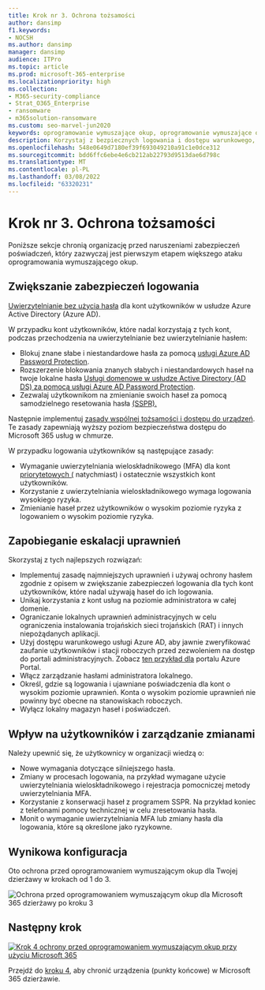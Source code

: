 ```yaml
---
title: Krok nr 3. Ochrona tożsamości
author: dansimp
f1.keywords:
- NOCSH
ms.author: dansimp
manager: dansimp
audience: ITPro
ms.topic: article
ms.prod: microsoft-365-enterprise
ms.localizationpriority: high
ms.collection:
- M365-security-compliance
- Strat_O365_Enterprise
- ransomware
- m365solution-ransomware
ms.custom: seo-marvel-jun2020
keywords: oprogramowanie wymuszające okup, oprogramowanie wymuszające okup obsługiwane przez człowieka, oprogramowanie wymuszające okup przez człowieka, humor, ataki wymuszające okup, ataki oprogramowania wymuszającego okup, szyfrowanie, kryptografia, zerowe zaufanie
description: Korzystaj z bezpiecznych logowania i dostępu warunkowego, aby chronić zasoby Microsoft 365 przed atakami oprogramowania wymuszającego okup.
ms.openlocfilehash: 548e0649d7180ef39f693049210a91c1e0dce312
ms.sourcegitcommit: bdd6ffc6ebe4e6cb212ab22793d9513dae6d798c
ms.translationtype: MT
ms.contentlocale: pl-PL
ms.lasthandoff: 03/08/2022
ms.locfileid: "63320231"
---
```

# <a name="step-3-protect-identities"></a>Krok nr 3. Ochrona tożsamości

Poniższe sekcje chronią organizację przed naruszeniami zabezpieczeń poświadczeń, który zazwyczaj jest pierwszym etapem większego ataku oprogramowania wymuszającego okup.

## <a name="increase-sign-in-security"></a>Zwiększanie zabezpieczeń logowania

[Uwierzytelnianie bez użycia hasła](/azure/active-directory/authentication/howto-authentication-passwordless-deployment) dla kont użytkowników w usłudze Azure Active Directory (Azure AD).

W przypadku kont użytkowników, które nadal korzystają z tych kont, podczas przechodzenia na uwierzytelnianie bez uwierzytelnianie hasłem:

- Blokuj znane słabe i niestandardowe hasła za pomocą [usługi Azure AD Password Protection](/azure/active-directory/authentication/concept-password-ban-bad).
- Rozszerzenie blokowania znanych słabych i niestandardowych haseł na twoje lokalne hasła [Usługi domenowe w usłudze Active Directory (AD DS) za pomocą usługi Azure AD Password Protection](/azure/active-directory/authentication/concept-password-ban-bad-on-premises).
- Zezwalaj użytkownikom na zmienianie swoich haseł za pomocą samodzielnego resetowania hasła [(SSPR).](/azure/active-directory/authentication/concept-sspr-howitworks)

Następnie implementuj [zasady wspólnej tożsamości i dostępu do urządzeń](/microsoft-365/security/office-365-security/identity-access-policies). Te zasady zapewniają wyższy poziom bezpieczeństwa dostępu do Microsoft 365 usług w chmurze. 

W przypadku logowania użytkowników są następujące zasady:

- Wymaganie uwierzytelniania wieloskładnikowego (MFA) dla kont [priorytetowych (](/microsoft-365/admin/setup/priority-accounts) natychmiast) i ostatecznie wszystkich kont użytkowników.
- Korzystanie z uwierzytelniania wieloskładnikowego wymaga logowania wysokiego ryzyka.
- Zmienianie haseł przez użytkowników o wysokim poziomie ryzyka z logowaniem o wysokim poziomie ryzyka.

## <a name="prevent-privilege-escalation"></a>Zapobieganie eskalacji uprawnień

Skorzystaj z tych najlepszych rozwiązań:

- Implementuj zasadę [](/windows-server/identity/ad-ds/plan/security-best-practices/implementing-least-privilege-administrative-models) najmniejszych uprawnień i używaj ochrony hasłem zgodnie [](#increase-sign-in-security) z opisem w zwiększanie zabezpieczeń logowania dla tych kont użytkowników, które nadal używają haseł do ich logowania. 
- Unikaj korzystania z kont usług na poziomie administratora w całej domenie. 
- Ograniczanie lokalnych uprawnień administracyjnych w celu ograniczenia instalowania trojańskich sieci trojańskich (RAT) i innych niepożądanych aplikacji.
- Użyj dostępu warunkowego usługi Azure AD, aby jawnie zweryfikować zaufanie użytkowników i stacji roboczych przed zezwoleniem na dostęp do portali administracyjnych. Zobacz [ten przykład dla](/azure/active-directory/conditional-access/howto-conditional-access-policy-azure-management) portalu Azure Portal.
- Włącz zarządzanie hasłami administratora lokalnego.
- Określ, gdzie są logowania i ujawniane poświadczenia dla kont o wysokim poziomie uprawnień. Konta o wysokim poziomie uprawnień nie powinny być obecne na stanowiskach roboczych.
- Wyłącz lokalny magazyn haseł i poświadczeń.

## <a name="impact-on-users-and-change-management"></a>Wpływ na użytkowników i zarządzanie zmianami

Należy upewnić się, że użytkownicy w organizacji wiedzą o:

- Nowe wymagania dotyczące silniejszego hasła.
- Zmiany w procesach logowania, na przykład wymagane użycie uwierzytelniania wieloskładnikowego i rejestracja pomocniczej metody uwierzytelniania MFA.
- Korzystanie z konserwacji haseł z programem SSPR. Na przykład koniec z telefonami pomocy technicznej w celu zresetowania hasła.
- Monit o wymaganie uwierzytelniania MFA lub zmiany hasła dla logowania, które są określone jako ryzykowne.

## <a name="resulting-configuration"></a>Wynikowa konfiguracja

Oto ochrona przed oprogramowaniem wymuszającym okup dla Twojej dzierżawy w krokach od 1 do 3.

![Ochrona przed oprogramowaniem wymuszającym okup dla Microsoft 365 dzierżawy po kroku 3](../media/ransomware-protection-microsoft-365/ransomware-protection-microsoft-365-architecture-step3.png)

## <a name="next-step"></a>Następny krok

[![Krok 4 ochrony przed oprogramowaniem wymuszającym okup przy użyciu Microsoft 365](../media/ransomware-protection-microsoft-365/ransomware-protection-microsoft-365-step4.png)](ransomware-protection-microsoft-365-devices.md)

Przejdź do [kroku 4,](ransomware-protection-microsoft-365-devices.md) aby chronić urządzenia (punkty końcowe) w Microsoft 365 dzierżawie. 
